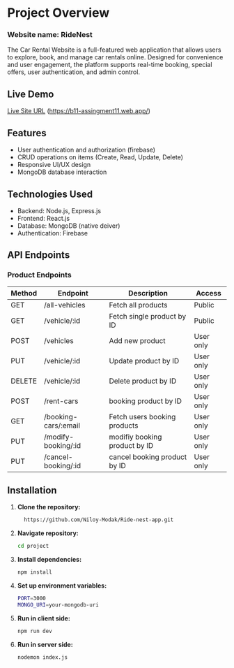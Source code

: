 # Project Overview 
<h3>Website name: RideNest</h3>
The Car Rental Website is a full-featured web application that allows users to explore, book, and manage car rentals online. Designed for convenience and user engagement, the platform supports real-time booking, special offers, user authentication, and admin control.


## Live Demo

[Live Site URL](#) (https://b11-assingment11.web.app/)

## Features

- User authentication and authorization (firebase)
- CRUD operations on items (Create, Read, Update, Delete)
- Responsive UI/UX design
- MongoDB database interaction

## Technologies Used

- Backend: Node.js, Express.js
- Frontend: React.js
- Database: MongoDB (native deiver)
- Authentication: Firebase


## API Endpoints

### Product Endpoints

| Method | Endpoint                | Description                          | Access  |
|--------|-------------------------|--------------------------------------|---------|
| GET    | /all-vehicles           | Fetch all products                  | Public  |
| GET    | /vehicle/:id            | Fetch single product by ID          | Public  |
| POST   | /vehicles               | Add new product                     | User only  |
| PUT    | /vehicle/:id            | Update product by ID                | User only  |
| DELETE | /vehicle/:id            | Delete product by ID                | User only  |
| POST   | /rent-cars              | booking product by ID               | User only  |
| GET    | /booking-cars/:email    | Fetch users booking products        | User only |
| PUT    | /modify-booking/:id     | modifiy booking product by ID       | User only  |
| PUT    | /cancel-booking/:id     | cancel booking product by ID        | User only  |

## Installation

1. **Clone the repository:**
   ```bash
     https://github.com/Niloy-Modak/Ride-nest-app.git

2. **Navigate repository:**
   ```bash
   cd project
3. **Install dependencies:**
   ```bash
   npm install

4. **Set up environment variables:**
   ```bash
   PORT=3000
   MONGO_URI=your-mongodb-uri
5. **Run in client side:**
   ```bash
   npm run dev
6. **Run in server side:**
   ```bash
   nodemon index.js

